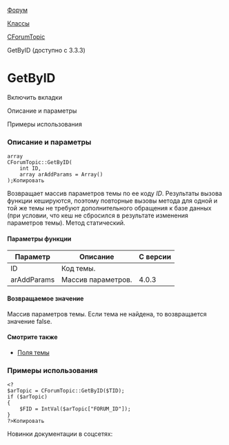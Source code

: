 [Форум](/api_help/forum/index.php)

[Классы](/api_help/forum/developer/index.php)

[CForumTopic](/api_help/forum/developer/cforumtopic/index.php)

GetByID (доступно с 3.3.3)

GetByID
=======

Включить вкладки

Описание и параметры

Примеры использования

### Описание и параметры

```
array
CForumTopic::GetByID(
	int ID,
	array arAddParams = Array()
);Копировать
```

Возвращает массив параметров темы по ее коду *ID*. Результаты вызова функции кешируются, поэтому повторные вызовы метода для одной и той же темы не требуют дополнительного обращения к базе данных (при условии, что кеш не сбросился в результате изменения параметров темы). Метод статический.

#### Параметры функции

| Параметр | Описание | C версии |
| --- | --- | --- |
| ID | Код темы. |  |
| arAddParams | Массив параметров. | 4.0.3 |

#### Возвращаемое значение

Массив параметров темы. Если тема не найдена, то возвращается значение false.

#### Смотрите также

* [Поля темы](/api_help/forum/fields.php#cforumtopic)

### Примеры использования

```
<?
$arTopic = CForumTopic::GetByID($TID);
if ($arTopic)
{
	$FID = IntVal($arTopic["FORUM_ID"]);
}
?>Копировать
```

Новинки документации в соцсетях: